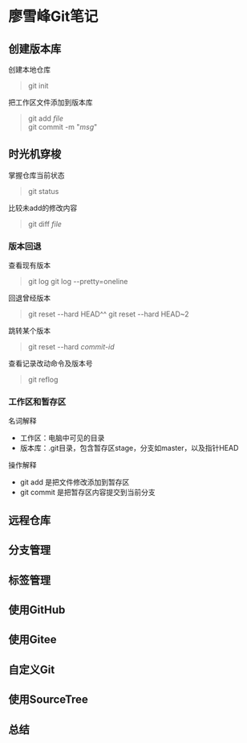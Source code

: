 # 廖雪峰Git笔记

## 创建版本库

创建本地仓库

> git init

把工作区文件添加到版本库

> git add _file_  
> git commit -m "_msg_"

## 时光机穿梭

掌握仓库当前状态

> git status

比较未add的修改内容

> git diff _file_

### 版本回退

查看现有版本

> git log
> git log --pretty=oneline

回退曾经版本

> git reset --hard HEAD^^
> git reset --hard HEAD~2

跳转某个版本

> git reset --hard _commit-id_

查看记录改动命令及版本号

> git reflog

### 工作区和暂存区

名词解释

- 工作区：电脑中可见的目录
- 版本库：.git目录，包含暂存区stage，分支如master，以及指针HEAD

操作解释

- git add 是把文件修改添加到暂存区
- git commit 是把暂存区内容提交到当前分支

## 远程仓库

## 分支管理

## 标签管理

## 使用GitHub

## 使用Gitee

## 自定义Git

## 使用SourceTree

## 总结
